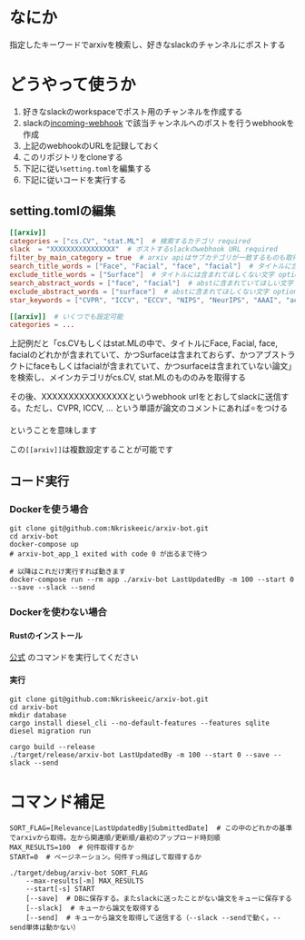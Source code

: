 # なにか

指定したキーワードでarxivを検索し、好きなslackのチャンネルにポストする

# どうやって使うか

1. 好きなslackのworkspaceでポスト用のチャンネルを作成する
1. slackの[incoming-webhook](https://api.slack.com/messaging/webhooks) で該当チャンネルへのポストを行うwebhookを作成
1. 上記のwebhookのURLを記録しておく
1. このリポジトリをcloneする
1. 下記に従い`setting.toml`を編集する
1. 下記に従いコードを実行する

## setting.tomlの編集

```toml
[[arxiv]]
categories = ["cs.CV", "stat.ML"]  # 検索するカテゴリ required
slack  = "XXXXXXXXXXXXXXXX"  # ポストするslackのwebhook URL required
filter_by_main_category = true  # arxiv apiはサブカテゴリが一致するものも取得するが、上記で指定したカテゴリがメインカテゴリとして登録されているものだけにフィルタリングする required
search_title_words = ["Face", "Facial", "face", "facial"]  # タイトルに含まれていてほしい文字 optional
exclude_title_words = ["Surface"]  # タイトルには含まれてほしくない文字 optional
search_abstract_words = ["face", "facial"]  # abstに含まれていてほしい文字 optional
exclude_abstract_words = ["surface"]  # abstに含まれてほしくない文字 optional
star_keywords = ["CVPR", "ICCV", "ECCV", "NIPS", "NeurIPS", "AAAI", "accept"]  # ハイライト対象のワード optional

[[arxiv]]  # いくつでも設定可能
categories = ...
```
上記例だと「cs.CVもしくはstat.MLの中で、タイトルにFace, Facial, face, facialのどれかが含まれていて、かつSurfaceは含まれておらず、かつアブストラクトにfaceもしくはfacialが含まれていて、かつsurfaceは含まれていない論文」を検索し、メインカテゴリがcs.CV, stat.MLのもののみを取得する

その後、XXXXXXXXXXXXXXXXというwebhook urlをとおしてslackに送信する。ただし、CVPR, ICCV, ... という単語が論文のコメントにあれば:star:をつける


ということを意味します

この`[[arxiv]]`は複数設定することが可能です

## コード実行

### Dockerを使う場合

```shell script
git clone git@github.com:Nkriskeeic/arxiv-bot.git
cd arxiv-bot
docker-compose up
# arxiv-bot_app_1 exited with code 0 が出るまで待つ

# 以降はこれだけ実行すれば動きます
docker-compose run --rm app ./arxiv-bot LastUpdatedBy -m 100 --start 0 --save --slack --send
```

### Dockerを使わない場合

#### Rustのインストール

[公式](https://www.rust-lang.org/ja/tools/install) のコマンドを実行してください

#### 実行

```shell script
git clone git@github.com:Nkriskeeic/arxiv-bot.git
cd arxiv-bot
mkdir database
cargo install diesel_cli --no-default-features --features sqlite
diesel migration run

cargo build --release
./target/release/arxiv-bot LastUpdatedBy -m 100 --start 0 --save --slack --send
```

# コマンド補足

```shell script
SORT_FLAG=[Relevance|LastUpdatedBy|SubmittedDate]  # この中のどれかの基準でarxivから取得。左から関連順/更新順/最初のアップロード時刻順
MAX_RESULTS=100  # 何件取得するか
START=0  # ページネーション。何件すっ飛ばして取得するか

./target/debug/arxiv-bot SORT_FLAG
    --max-results[-m] MAX_RESULTS
    --start[-s] START
    [--save]  # DBに保存する。またslackに送ったことがない論文をキューに保存する
    [--slack]  # キューから論文を取得する
    [--send]  # キューから論文を取得して送信する（--slack --sendで動く。--send単体は動かない）
```
